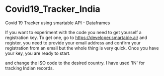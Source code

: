 # Covid19_Tracker_India
Covid 19 Tracker using smartable API - Dataframes


If you want to experiment with the code you need to get yourself a registration key. To get one, go to https://developer.smartable.ai/ and register, you need to provide your email address and confirm your registration from an email but the whole thing is very quick.
Once you have your key, you are ready to start.

and change the ISO code to the desired country. I have used 'IN' for tracking Indian records.
